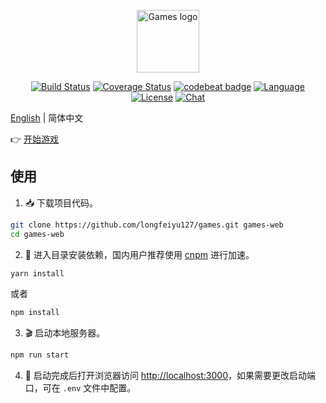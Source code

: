 <p align="center"><a href="https://vuejs.org" target="_blank" rel="noopener noreferrer"><img width="100" src="https://www.longfeiyu.com.cn/games/favicon.png" alt="Games logo"></a></p>

<p align="center">
  <a href="https://travis-ci.org/longfeiyu127/games"><img src="https://travis-ci.org/longfeiyu127/games.svg?branch=master" alt="Build Status"></a>
  <a href="https://codecov.io/gh/longfeiyu127/games"><img src="https://codecov.io/gh/longfeiyu127/games/branch/master/graph/badge.svg" alt="Coverage Status"></a>
  <a href="https://codebeat.co/projects/github-com-longfeiyu127-games-master"><img src="https://codebeat.co/badges/e10a1550-4791-4d24-a87a-b01c25a5657a" alt="codebeat badge" /></a>
  <a href="https://github.com/longfeiyu127/games"><img src="https://img.shields.io/badge/language-TypeSript-orange.svg" alt="Language"></a>
  <a href="https://github.com/longfeiyu127/games/blob/master/LICENSE"><img src="https://img.shields.io/github/license/longfeiyu127/games.svg" alt="License"></a>
  <a href="https://gitter.im/Long-Games/community"><img src="https://img.shields.io/badge/chat-on%20discord-7289da.svg" alt="Chat"></a>
  <br>
</p>

[English](./README.md) | 简体中文

👉 [开始游戏](https://www.longfeiyu.com.cn/games/)

## 使用

1. 📥 下载项目代码。

```bash
git clone https://github.com/longfeiyu127/games.git games-web
cd games-web
```

2. 🏴󠁶󠁥󠁷󠁿 进入目录安装依赖，国内用户推荐使用 [cnpm](https://cnpmjs.org) 进行加速。

```bash
yarn install
```

或者

```bash
npm install
```

3. 🎬 启动本地服务器。

```bash
npm run start
```

4. 👀 启动完成后打开浏览器访问 [http://localhost:3000](http://localhost:3000)，如果需要更改启动端口，可在 `.env` 文件中配置。
